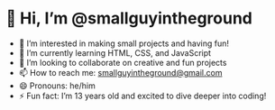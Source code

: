 # 👋 Hi, I’m @smallguyintheground

- 👀 I’m interested in making small projects and having fun!
- 🌱 I’m currently learning HTML, CSS, and JavaScript
- 💞️ I’m looking to collaborate on creative and fun projects
- 📫 How to reach me: smallguyintheground@gmail.com
- 😄 Pronouns: he/him
- ⚡ Fun fact: I’m 13 years old and excited to dive deeper into coding!
